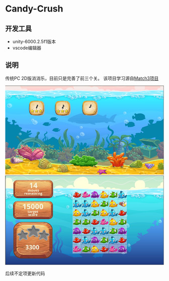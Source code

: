 # Candy-Crush
## 开发工具
* unity-6000.2.5f1版本
* vscode编辑器

## 说明
 传统PC 2D版消消乐，目前只是完善了前三个关。 该项目学习源自[Match3项目](https://github.com/daltonbr/Match3)

![alt text](image.png)
![alt text](image-1.png)

后续不定项更新代码
